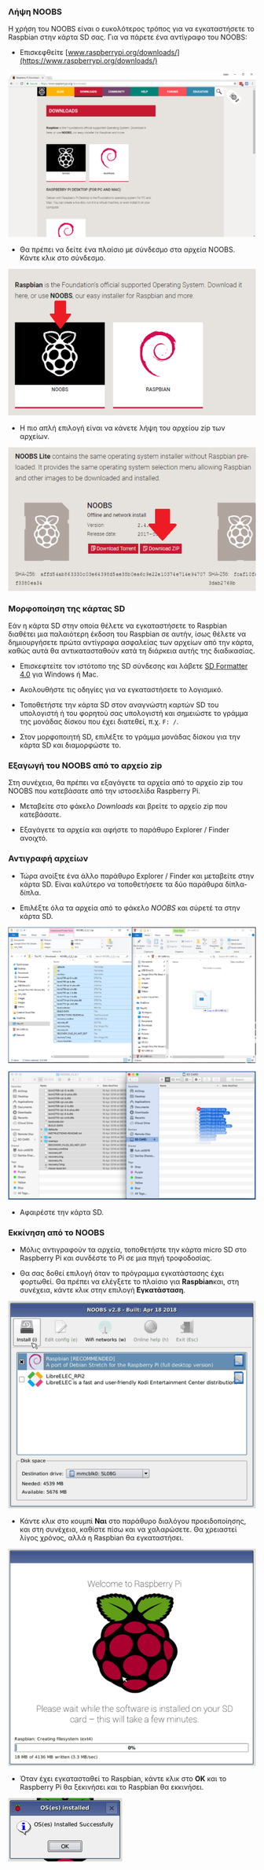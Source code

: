 ### Λήψη NOOBS

Η χρήση του NOOBS είναι ο ευκολότερος τρόπος για να εγκαταστήσετε το Raspbian στην κάρτα SD σας. Για να πάρετε ένα αντίγραφο του NOOBS:

+ Επισκεφθείτε [www.raspberrypi.org/downloads/](https://www.raspberrypi.org/downloads/)

![Σελίδα λήψεων](images/downloads-page.png)

+ Θα πρέπει να δείτε ένα πλαίσιο με σύνδεσμο στα αρχεία NOOBS. Κάντε κλικ στο σύνδεσμο.

![Κάντε κλικ στο NOOBS](images/click-noobs.png)

+ Η πιο απλή επιλογή είναι να κάνετε λήψη του αρχείου zip των αρχείων.

![Λήψη zip](images/download-zip.png)

### Μορφοποίηση της κάρτας SD

Εάν η κάρτα SD στην οποία θέλετε να εγκαταστήσετε το Raspbian διαθέτει μια παλαιότερη έκδοση του Raspbian σε αυτήν, ίσως θέλετε να δημιουργήσετε πρώτα αντίγραφα ασφαλείας των αρχείων από την κάρτα, καθώς αυτά θα αντικατασταθούν κατά τη διάρκεια αυτής της διαδικασίας.

+ Επισκεφτείτε τον ιστότοπο της SD σύνδεσης και λάβετε [SD Formatter 4.0](https://www.sdcard.org/downloads/formatter_4/index.html) για Windows ή Mac.

+ Ακολουθήστε τις οδηγίες για να εγκαταστήσετε το λογισμικό.

+ Τοποθετήστε την κάρτα SD στον αναγνώστη καρτών SD του υπολογιστή ή του φορητού σας υπολογιστή και σημειώστε το γράμμα της μονάδας δίσκου που έχει διατεθεί, π.χ. `F: /`.

+ Στον μορφοποιητή SD, επιλέξτε το γράμμα μονάδας δίσκου για την κάρτα SD και διαμορφώστε το.

### Εξαγωγή του NOOBS από το αρχείο zip

Στη συνέχεια, θα πρέπει να εξαγάγετε τα αρχεία από το αρχείο zip του NOOBS που κατεβάσατε από την ιστοσελίδα Raspberry Pi.

+ Μεταβείτε στο φάκελο *Downloads* και βρείτε το αρχείο zip που κατεβάσατε.

+ Εξαγάγετε τα αρχεία και αφήστε το παράθυρο Explorer / Finder ανοιχτό.

### Αντιγραφή αρχείων

+ Τώρα ανοίξτε ένα άλλο παράθυρο Explorer / Finder και μεταβείτε στην κάρτα SD. Είναι καλύτερο να τοποθετήσετε τα δύο παράθυρα δίπλα-δίπλα.

+ Επιλέξτε όλα τα αρχεία από το φάκελο *NOOBS* και σύρετέ τα στην κάρτα SD.

![αντιγραφή παραθύρων](images/copy3.png)

![αντιγραφή macos](images/macos_copy.png)

+ Αφαιρέστε την κάρτα SD.

### Εκκίνηση από το NOOBS

+ Μόλις αντιγραφούν τα αρχεία, τοποθετήστε την κάρτα micro SD στο Raspberry Pi και συνδέστε το Pi σε μια πηγή τροφοδοσίας.

+ Θα σας δοθεί επιλογή όταν το πρόγραμμα εγκατάστασης έχει φορτωθεί. Θα πρέπει να ελέγξετε το πλαίσιο για **Raspbian**και, στη συνέχεια, κάντε κλικ στην επιλογή **Εγκατάσταση**.

![εγκαθιστώ](images/install.png)

+ Κάντε κλικ στο κουμπί **Ναι** στο παράθυρο διαλόγου προειδοποίησης, και στη συνέχεια, καθίστε πίσω και να χαλαρώσετε. Θα χρειαστεί λίγος χρόνος, αλλά η Raspbian θα εγκαταστήσει.

![εγκατάσταση](images/installing.png)

+ Όταν έχει εγκατασταθεί το Raspbian, κάντε κλικ στο **OK** και το Raspberry Pi θα ξεκινήσει και το Raspbian θα εκκινήσει.

![εγκατασταθεί](images/installed.png)
